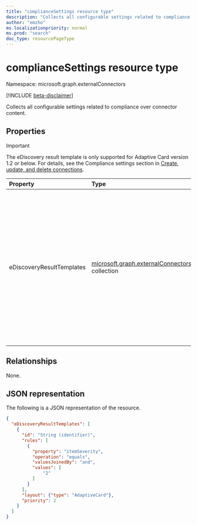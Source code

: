 ```yaml
---
title: "complianceSettings resource type"
description: "Collects all configurable settings related to compliance over connector content."
author: "emzho"
ms.localizationpriority: normal
ms.prod: "search"
doc_type: resourcePageType
---
```


# complianceSettings resource type

Namespace: microsoft.graph.externalConnectors

[!INCLUDE [beta-disclaimer](../../includes/beta-disclaimer.md)]

Collects all configurable settings related to compliance over connector content.

## Properties

> [!IMPORTANT]
> The eDiscovery result template is only supported for Adaptive Card version 1.2 or below. For details, see the Compliance settings section in [Create, update, and delete connections](/graph/connecting-external-content-manage-connections#compliance-settings).

|Property|Type|Description|
|:---|:---|:---|
|eDiscoveryResultTemplates|[microsoft.graph.externalConnectors.displayTemplate](../resources/externalconnectors-displaytemplate.md) collection|Enables the developer to define the appearance of the content and configure conditions that dictate when the template should be displayed. Maximum of two eDiscovery result templates per connection.|

## Relationships
None.

## JSON representation
The following is a JSON representation of the resource.
<!-- {
  "blockType": "resource",
  "@odata.type": "microsoft.graph.externalConnectors.complianceSettings"
}
-->
``` json
{
  "eDiscoveryResultTemplates": [
    {
      "id": "String (identifier)",
      "rules": [
        {
          "property": "itemSeverity",
          "operation": "equals",
          "valuesJoinedBy": "and",
          "values": [
              "2"
          ]
        }
      ],
      "layout": {"type": "AdaptiveCard"},
      "priority": 2
    }
  ]
}
```


